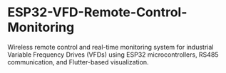 # ESP32-VFD-Remote-Control-Monitoring
Wireless remote control and real-time monitoring system for industrial Variable Frequency Drives (VFDs) using ESP32 microcontrollers, RS485 communication, and Flutter-based visualization.
